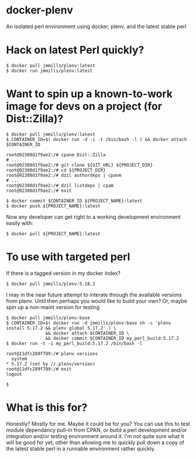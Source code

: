 docker-plenv
============

An isolated perl environment using docker, plenv, and the latest stable perl

Hack on latest Perl quickly?
=======================

```
$ docker pull jmmills/plenv:latest
$ docker run jmmills/plenv:latest
```

Want to spin up a known-to-work image for devs on a project (for Dist::Zilla)?
==========================

```
$ docker pull jmmills/plenv:latest
$ CONTAINER_ID=$( docker run -d -i -t /bin/bash -l ) && docker attach $CONTAINER_ID

root@92308d1f9ae2:/# cpanm Dist::Zilla
# ...
root@92308d1f9ae2:/# git clone ${GIT_URL} ${PROJECT_DIR}
root@92308d1f9ae2:/# cd ${PROJECT_DIR}
root@92308d1f9ae2:/# dzil authordeps | cpanm
# ...
root@92308d1f9ae2:/# dzil listdeps | cpam
root@92308d1f9ae2:/# exit

$ docker commit $CONTAINER_ID ${PROJECT_NAME}:latest
$ docker push ${PROJECT_NAME}:latest
```

Now any developer can get right to a working development environment easily with:
```
$ docker pull ${PROJECT_NAME}:latest
```

To use with targeted perl
==========================

If there is a tagged version in my docker index?
```
$ docker pull jmmills/plenv:5.18.2
```

I may in the near future attempt to interate through the available versions from plenv.
Until then perhaps you would like to build your own? Or, maybe spin up a non-maint version for testing

```
$ docker pull jmmills/plenv:base
$ CONTAINER_ID=$( docker run -d jmmills/plenv:base sh -c 'plenv install 5.17.2 && plenv global 5.17.2' ) \
               && docker attach $CONTAINER_ID \
               && docker commit $CONTAINER_ID my_perl_build:5.17.2
$ docker run -t -i my_perl_build:5.17.2 /bin/bash -l

root@11dfc289f789:/# plenv versions
  system
* 5.17.2 (set by //.plenv/version)
root@11dfc289f789:/# exit
logout

$ 
```

What is this for?
=================

Honestly? Mostly for me. Maybe it could be for you?
You can use this to test module dependancy pull-in from CPAN, or build a perl development and/or integration and/or testing environment around it.
I'm not quite sure what it will be good for yet, other than allowing me to quickly pull down a copy of the latest stable perl in a runnable environment rather quickly.




